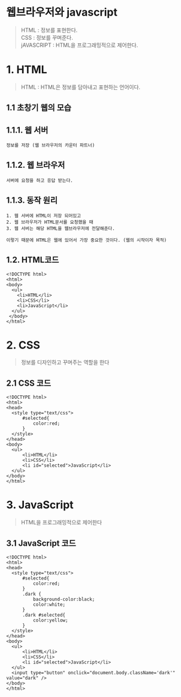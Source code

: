 웹브라우저와 javascript  
=======================

> HTML : 정보를 표현한다.  
> CSS : 정보를 꾸며준다.  
> jAVASCRIPT : HTML을 프로그래밍적으로 제어한다.

# 1. HTML
> HTML : HTML은 정보를 담아내고 표현하는 언어이다. 
  ## 1.1 초창기 웹의 모습
  ## 1.1.1. 웹 서버
  ```
  정보를 저장 (웹 브라우저의 카운터 파트너)
  ```
  ## 1.1.2. 웹 브라우저
  ```
  서버에 요청을 하고 응답 받는다.
  ```
  ## 1.1.3. 동작 원리
  ```
  1. 웹 서버에 HTML이 저장 되어있고
  2. 웹 브라우저가 HTML문서를 요청했을 때 
  3. 웹 서버는 해당 HTML을 웹브라우저에 전달해준다.
  
  이렇기 때문에 HTML은 웹에 있어서 가장 중요한 것이다. (웹의 시작이자 목적)
  ```
  ## 1.2. HTML코드
  ```
  <!DOCTYPE html>
  <html>
  <body>
    <ul>
      <li>HTML</li>
      <li>CSS</li>
      <li>JavaScript</li>
    </ul>
   </body>
  </html>
  ```
# 2. CSS
> 정보를 디자인하고 꾸며주는 역할을 한다
  ## 2.1 CSS 코드
  ```
  <!DOCTYPE html>
<html>
<head>
    <style type="text/css">
        #selected{
            color:red;
        }
    </style>
</head>
<body>
    <ul>
        <li>HTML</li>
        <li>CSS</li>
        <li id="selected">JavaScript</li>
    </ul>
</body>
</html>
  ```
# 3. JavaScript
> HTML을 프로그래밍적으로 제어한다
  ## 3.1 JavaScript 코드
  ```
  <!DOCTYPE html>
  <html>
  <head>
    <style type="text/css">
        #selected{
            color:red;
        }
        .dark {
            background-color:black;
            color:white;
        }
        .dark #selected{
            color:yellow;
        }
    </style>
  </head>
  <body>
    <ul>
        <li>HTML</li>
        <li>CSS</li>
        <li id="selected">JavaScript</li>
    </ul>
    <input type="button" onclick="document.body.className='dark'" value="dark" />
  </body>
  </html>
  ```
  


